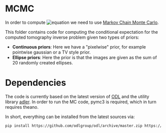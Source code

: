 MCMC
====

In order to compute ![equation](https://latex.codecogs.com/svg.latex?\\mathbb{E}(x|y)) we need to use [Markov Chain Monte Carlo](https://en.wikipedia.org/wiki/Markov_chain_Monte_Carlo).

This folder contains code for computing the conditional expectation for the computed tomography inverse problem given two types of priors:

* **Continuous priors**: Here we have a "pixelwise" prior, for example pointwise gaussian or a TV style prior.
* **Ellipse priors**: Here the prior is that the images are given as the sum of 20 randomly created ellipses.

Dependencies
============
The code is currently based on the latest version of [ODL](https://github.com/odlgroup/odl/pull/972) and the utility library [adler](https://github.com/adler-j/adler). In order to run the MC code, pymc3 is required, which in turn requires theano.

In short, everything can be installed from the latest sources via:

```bash
pip install https://github.com/odlgroup/odl/archive/master.zip https://github.com/adler-j/adler/archive/master.zip https://github.com/Theano/Theano/archive/master.zip https://github.com/pymc-devs/pymc3/archive/master.zip
```